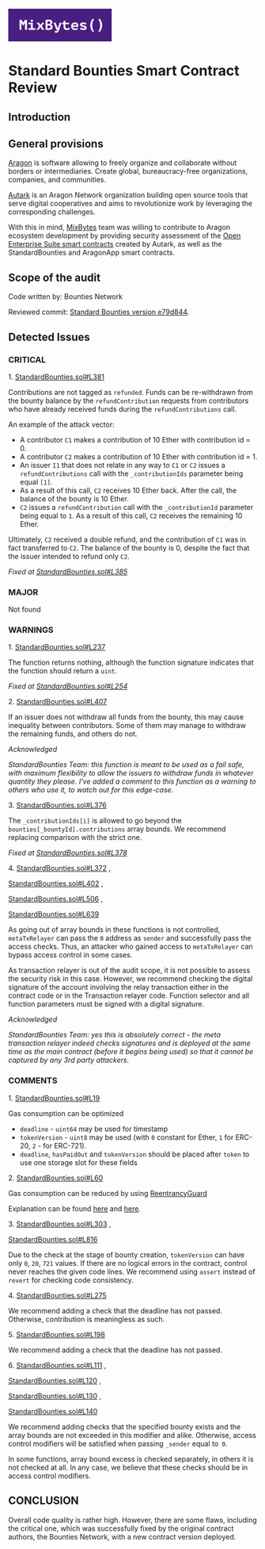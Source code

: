 ![](MixBytes.png)

# Standard Bounties Smart Contract Review

## Introduction

## General provisions

[Aragon](https://aragon.org) is software allowing to freely organize and collaborate without borders or intermediaries. Create global, bureaucracy-free organizations, companies, and communities.

[Autark](https://www.autark.xyz) is an Aragon Network organization building open source tools that serve digital cooperatives and aims to revolutionize work by leveraging the corresponding challenges.

With this in mind, [MixBytes](https://mixbytes.io/) team was willing to contribute to Aragon ecosystem development by providing security assessment of the [Open Enterprise Suite smart contracts](https://github.com/AutarkLabs/open-enterprise/tree/1508acf91ebfd31472cd3cb527ea3e8fa1330757/apps) created by Autark, as well as the StandardBounties and AragonApp smart contracts.

## Scope of the audit

Code written by: Bounties Network

Reviewed commit: [Standard Bounties version e79d844](https://github.com/Bounties-Network/StandardBounties/tree/e79d8443097cab2472c91cfa6d91c23bee6f9869/contracts).


## Detected Issues

### CRITICAL
 
1\. [StandardBounties.sol#L381](https://github.com/Bounties-Network/StandardBounties/blob/e79d8443097cab2472c91cfa6d91c23bee6f9869/contracts/StandardBounties.sol#L381)

Contributions are not tagged as `refunded`. Funds can be re-withdrawn from the bounty balance by the `refundContribution` requests from contributors who have already received funds during the `refundContributions` call.

An example of the attack vector:
* A contributor `C1` makes a contribution of 10 Ether with contribution id = 0.
* A contributor `C2` makes a contribution of 10 Ether with contribution id = 1.
* An issuer `I1` that does not relate in any way to `C1` or `C2` issues a `refundContributions` call with the `_contributionIds` parameter being equal `[1]`.
* As a result of this call, `C2` receives 10 Ether back. After the call, the balance of the bounty is 10 Ether.
* `C2` issues a `refundContribution` call with the `_contributionId` parameter being equal to `1`. As a result of this call, `C2` receives the remaining 10 Ether.

Ultimately, `C2` received a double refund, and the contribution of `C1` was in fact transferred to `C2`. The balance of the bounty is 0, despite the fact that the issuer intended to refund only `C2`.

*Fixed at
[StandardBounties.sol#L385](https://github.com/Bounties-Network/StandardBounties/blob/7c7dfc604a981a6be8cef64e06c5814c939dc2c1/contracts/StandardBounties.sol#L385)*

 
### MAJOR

Not found


### WARNINGS
 
1\. [StandardBounties.sol#L237](https://github.com/Bounties-Network/StandardBounties/blob/e79d8443097cab2472c91cfa6d91c23bee6f9869/contracts/StandardBounties.sol#L237)

The function returns nothing, although the function signature indicates that the function should return a `uint`.

*Fixed at
[StandardBounties.sol#L254](https://github.com/Bounties-Network/StandardBounties/blob/7c7dfc604a981a6be8cef64e06c5814c939dc2c1/contracts/StandardBounties.sol#L254)*


2\. [StandardBounties.sol#L407](https://github.com/Bounties-Network/StandardBounties/blob/e79d8443097cab2472c91cfa6d91c23bee6f9869/contracts/StandardBounties.sol#L407)

If an issuer does not withdraw all funds from the bounty, this may cause inequality between contributors. Some of them may manage to withdraw the remaining funds, and others do not.

*Acknowledged*

*StandardBounties Team: this function is meant to be used as a fail safe, with maximum flexibility to allow the issuers to withdraw funds in whatever quantity they please. I've added a comment to this function as a warning to others who use it, to watch out for this edge-case.*


3\. [StandardBounties.sol#L376](https://github.com/Bounties-Network/StandardBounties/blob/e79d8443097cab2472c91cfa6d91c23bee6f9869/contracts/StandardBounties.sol#L376)

The `_contributionIds[i]` is allowed to go beyond the `bounties[_bountyId].contributions` array bounds. We recommend replacing comparison with the strict one.

*Fixed at
[StandardBounties.sol#L378](https://github.com/Bounties-Network/StandardBounties/blob/7c7dfc604a981a6be8cef64e06c5814c939dc2c1/contracts/StandardBounties.sol#L378)*


4\. [StandardBounties.sol#L372](https://github.com/Bounties-Network/StandardBounties/blob/e79d8443097cab2472c91cfa6d91c23bee6f9869/contracts/StandardBounties.sol#L372) ,

[StandardBounties.sol#L402](https://github.com/Bounties-Network/StandardBounties/blob/e79d8443097cab2472c91cfa6d91c23bee6f9869/contracts/StandardBounties.sol#L402) ,

[StandardBounties.sol#L506](https://github.com/Bounties-Network/StandardBounties/blob/e79d8443097cab2472c91cfa6d91c23bee6f9869/contracts/StandardBounties.sol#L506) ,

[StandardBounties.sol#L639](https://github.com/Bounties-Network/StandardBounties/blob/e79d8443097cab2472c91cfa6d91c23bee6f9869/contracts/StandardBounties.sol#L639)

As going out of array bounds in these functions is not controlled, `metaTxRelayer` can pass the `0` address as `sender` and successfully pass the access checks. Thus, an attacker who gained access to `metaTxRelayer` can bypass access control in some cases.

As transaction relayer is out of the audit scope, it is not possible to assess the security risk in this case. However, we recommend checking the digital signature of the account involving the relay transaction either in the contract code or in the Transaction relayer code. Function selector and all function parameters must be signed with a digital signature.

*Acknowledged*

*StandardBounties Team: yes this is absolutely correct - the meta transaction relayer indeed checks signatures and is deployed at the same time as the main contract (before it begins being used) so that it cannot be captured by any 3rd party attackers.*


### COMMENTS

1\. [StandardBounties.sol#L19](https://github.com/Bounties-Network/StandardBounties/blob/e79d8443097cab2472c91cfa6d91c23bee6f9869/contracts/StandardBounties.sol#L19)

Gas consumption can be optimized 

* `deadline` - `uint64` may be used for timestamp
* `tokenVersion` -  `uint8` may be used (with `0` constant for Ether, `1` for ERC-20, `2` - for ERC-721).
* `deadline`, `hasPaidOut` and `tokenVersion` should be placed after `token` to use one storage slot for these fields

2\. [StandardBounties.sol#L60](https://github.com/Bounties-Network/StandardBounties/blob/e79d8443097cab2472c91cfa6d91c23bee6f9869/contracts/StandardBounties.sol#L60)

Gas consumption can be reduced by using [ReentrancyGuard](https://github.com/OpenZeppelin/openzeppelin-solidity/blob/master/contracts/utils/ReentrancyGuard.sol)

Explanation can be found [here](https://github.com/OpenZeppelin/openzeppelin-solidity/issues/1056)
and [here](https://github.com/OpenZeppelin/openzeppelin-solidity/pull/1155).


3\. [StandardBounties.sol#L303](https://github.com/Bounties-Network/StandardBounties/blob/e79d8443097cab2472c91cfa6d91c23bee6f9869/contracts/StandardBounties.sol#L303) ,

[StandardBounties.sol#L816](https://github.com/Bounties-Network/StandardBounties/blob/e79d8443097cab2472c91cfa6d91c23bee6f9869/contracts/StandardBounties.sol#L816)

Due to the check at the stage of bounty creation, `tokenVersion` can have only `0`, `20`, `721` values. If there are no logical errors in the contract, control never reaches the given code lines. We recommend using `assert` instead of `revert` for checking code consistency.

4\. [StandardBounties.sol#L275](https://github.com/Bounties-Network/StandardBounties/blob/e79d8443097cab2472c91cfa6d91c23bee6f9869/contracts/StandardBounties.sol#L275)

We recommend adding a check that the deadline has not passed. Otherwise, contribution is meaningless as such.


5\. [StandardBounties.sol#L198](https://github.com/Bounties-Network/StandardBounties/blob/e79d8443097cab2472c91cfa6d91c23bee6f9869/contracts/StandardBounties.sol#L198)

We recommend adding a check that the deadline has not passed.

6\. [StandardBounties.sol#L111](https://github.com/Bounties-Network/StandardBounties/blob/e79d8443097cab2472c91cfa6d91c23bee6f9869/contracts/StandardBounties.sol#L111) ,

[StandardBounties.sol#L120](https://github.com/Bounties-Network/StandardBounties/blob/e79d8443097cab2472c91cfa6d91c23bee6f9869/contracts/StandardBounties.sol#L120) ,

[StandardBounties.sol#L130](https://github.com/Bounties-Network/StandardBounties/blob/e79d8443097cab2472c91cfa6d91c23bee6f9869/contracts/StandardBounties.sol#L130) ,

[StandardBounties.sol#L140](https://github.com/Bounties-Network/StandardBounties/blob/e79d8443097cab2472c91cfa6d91c23bee6f9869/contracts/StandardBounties.sol#L140)

We recommend adding checks that the specified bounty exists and the array bounds are not exceeded in this modifier and alike. Otherwise, access control modifiers will be satisfied when passing `_sender` equal to` 0`.

In some functions, array bound excess is checked separately, in others it is not checked at all. In any case, we believe that these checks should be in access control modifiers.


## CONCLUSION

Overall code quality is rather high. However, there are some flaws, including the critical one, which was successfully fixed by the original contract authors, the Bounties Network, with a new contract version deployed.
